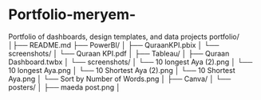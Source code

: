 # Portfolio-meryem-
Portfolio of dashboards, design templates, and data projects
portfolio/
│├── README.md
├── PowerBI/
│   ├── QuraanKPI.pbix
│   └── screenshots/
│       └── Quraan KPI.pdf
│
├── Tableau/
│   ├── Quraan Dashboard.twbx
│   └── screenshots/
│       └── 10 longest Aya (2).png
│       └── 10 longest Aya.png
│       └── 10 Shortest Aya (2).png
│       └── 10 Shortest Aya.png
│       └── Sort by Number of Words.png
│
├── Canva/
│   └── posters/
│       ├── maeda post.png
│
